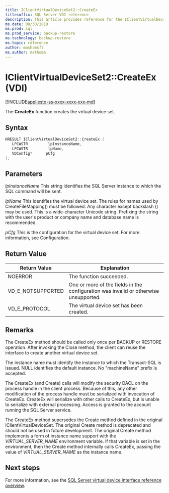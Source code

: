 ```yaml
---
title: IClientVirtualDeviceSet2::CreateEx
titlesuffix: SQL Server VDI reference
description: This article provides reference for the IClientVirtualDeviceSet2::CreateEx command.
ms.date: 08/30/2019
ms.prod: sql
ms.prod_service: backup-restore
ms.technology: backup-restore
ms.topic: reference
author: mashamsft
ms.author: mathoma
---
```


# IClientVirtualDeviceSet2::CreateEx (VDI)

[!INCLUDE[appliesto-ss-xxxx-xxxx-xxx-md](../../../includes/appliesto-ss-xxxx-xxxx-xxx-md.md)]

The **CreateEx** function creates the virtual device set.

## Syntax

```c
HRESULT IClientVirtualDeviceSet2::CreateEx (
   LPCWSTR         lpInstanceName,
   LPCWSTR         lpName,
   VDConfig*      pCfg
);
```

## Parameters

*lpInstanceName*
This string identifies the SQL Server instance to which the SQL command will be sent.

*lpName*
This identifies the virtual device set. The rules for names used by CreateFileMapping() must be followed. Any character except backslash (\) may be used. This is a wide-character Unicode string. Prefixing the string with the user's product or company name and database name is recommended.

*pCfg*
This is the configuration for the virtual device set. For more information, see Configuration.

## Return Value

|Return Value | Explanation |
|---|---|
| NOERROR | The function succeeded. |
| VD_E_NOTSUPPORTED | One or more of the fields in the configuration was invalid or otherwise unsupported. |
| VD_E_PROTOCOL | The virtual device set has been created. |

## Remarks

The CreateEx method should be called only once per BACKUP or RESTORE operation. After invoking the Close method, the client can reuse the interface to create another virtual device set.

The instance name must identify the instance to which the Transact-SQL is issued. NULL identifies the default instance. No "machineName\" prefix is accepted.

The CreateEx (and Create) calls will modify the security DACL on the process handle in the client process. Because of this, any other modification of the process handle must be serialized with invocation of CreateEx. CreateEx will serialize with other calls to CreateEx, but is unable to serialize with external processing. Access is granted to the account running the SQL Server service.

The CreateEx method supersedes the Create method defined in the original IClientVirtualDeviceSet. The original Create method is deprecated and should not be used in future development. The original Create method implements a form of instance name support with the _VIRTUAL_SERVER_NAME_ environment variable. If that variable is set in the environment, then the Create method internally calls CreateEx, passing the value of _VIRTUAL_SERVER_NAME_ as the instance name.

## Next steps

For more information, see the [SQL Server virtual device interface reference overview](reference-virtual-device-interface.md).